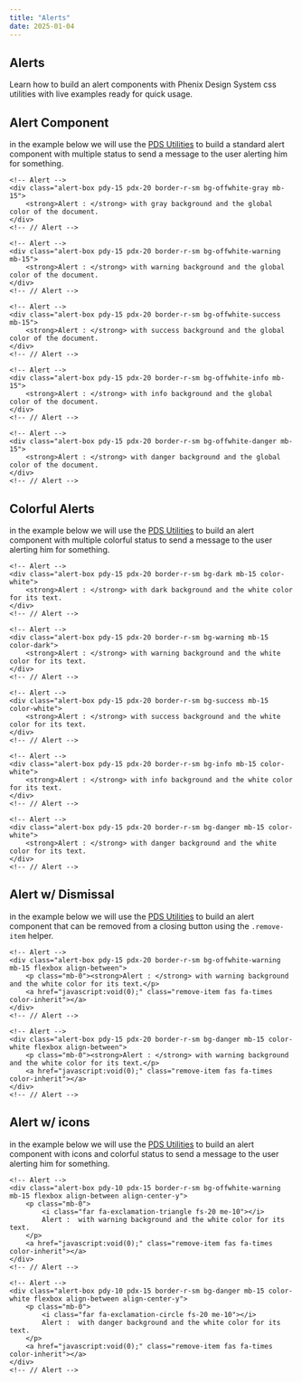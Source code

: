 ```yaml
---
title: "Alerts"
date: 2025-01-04
---
```


## Alerts

Learn how to build an alert components with Phenix Design System css utilities with live examples ready for quick usage.

## Alert Component

in the example below we will use the [PDS Utilities](http://phenix.localhost/test/utilities/) to build a standard alert component with multiple status to send a message to the user alerting him for something.

```
<!-- Alert -->
<div class="alert-box pdy-15 pdx-20 border-r-sm bg-offwhite-gray mb-15">
    <strong>Alert : </strong> with gray background and the global color of the document.
</div>
<!-- // Alert -->

<!-- Alert -->
<div class="alert-box pdy-15 pdx-20 border-r-sm bg-offwhite-warning mb-15">
    <strong>Alert : </strong> with warning background and the global color of the document.
</div>
<!-- // Alert -->

<!-- Alert -->
<div class="alert-box pdy-15 pdx-20 border-r-sm bg-offwhite-success mb-15">
    <strong>Alert : </strong> with success background and the global color of the document.
</div>
<!-- // Alert -->

<!-- Alert -->
<div class="alert-box pdy-15 pdx-20 border-r-sm bg-offwhite-info mb-15">
    <strong>Alert : </strong> with info background and the global color of the document.
</div>
<!-- // Alert -->

<!-- Alert -->
<div class="alert-box pdy-15 pdx-20 border-r-sm bg-offwhite-danger mb-15">
    <strong>Alert : </strong> with danger background and the global color of the document.
</div>
<!-- // Alert -->
```

## Colorful Alerts

in the example below we will use the [PDS Utilities](http://phenix.localhost/test/utilities/) to build an alert component with multiple colorful status to send a message to the user alerting him for something.

```
<!-- Alert -->
<div class="alert-box pdy-15 pdx-20 border-r-sm bg-dark mb-15 color-white">
    <strong>Alert : </strong> with dark background and the white color for its text.
</div>
<!-- // Alert -->

<!-- Alert -->
<div class="alert-box pdy-15 pdx-20 border-r-sm bg-warning mb-15 color-dark">
    <strong>Alert : </strong> with warning background and the white color for its text.
</div>
<!-- // Alert -->

<!-- Alert -->
<div class="alert-box pdy-15 pdx-20 border-r-sm bg-success mb-15 color-white">
    <strong>Alert : </strong> with success background and the white color for its text.
</div>
<!-- // Alert -->

<!-- Alert -->
<div class="alert-box pdy-15 pdx-20 border-r-sm bg-info mb-15 color-white">
    <strong>Alert : </strong> with info background and the white color for its text.
</div>
<!-- // Alert -->

<!-- Alert -->
<div class="alert-box pdy-15 pdx-20 border-r-sm bg-danger mb-15 color-white">
    <strong>Alert : </strong> with danger background and the white color for its text.
</div>
<!-- // Alert -->
```

## Alert w/ Dismissal

in the example below we will use the [PDS Utilities](http://phenix.localhost/test/utilities/) to build an alert component that can be removed from a closing button using the `.remove-item` helper.

```
<!-- Alert -->
<div class="alert-box pdy-15 pdx-20 border-r-sm bg-offwhite-warning mb-15 flexbox align-between">
    <p class="mb-0"><strong>Alert : </strong> with warning background and the white color for its text.</p>
    <a href="javascript:void(0);" class="remove-item fas fa-times color-inherit"></a>
</div>
<!-- // Alert -->

<!-- Alert -->
<div class="alert-box pdy-15 pdx-20 border-r-sm bg-danger mb-15 color-white flexbox align-between">
    <p class="mb-0"><strong>Alert : </strong> with warning background and the white color for its text.</p>
    <a href="javascript:void(0);" class="remove-item fas fa-times color-inherit"></a>
</div>
<!-- // Alert -->
```

## Alert w/ icons

in the example below we will use the [PDS Utilities](http://phenix.localhost/test/utilities/) to build an alert component with icons and colorful status to send a message to the user alerting him for something.

```
<!-- Alert -->
<div class="alert-box pdy-10 pdx-15 border-r-sm bg-offwhite-warning mb-15 flexbox align-between align-center-y">
    <p class="mb-0">
        <i class="far fa-exclamation-triangle fs-20 me-10"></i>
        Alert :  with warning background and the white color for its text.
    </p>
    <a href="javascript:void(0);" class="remove-item fas fa-times color-inherit"></a>
</div>
<!-- // Alert -->

<!-- Alert -->
<div class="alert-box pdy-10 pdx-15 border-r-sm bg-danger mb-15 color-white flexbox align-between align-center-y">
    <p class="mb-0">
        <i class="far fa-exclamation-circle fs-20 me-10"></i>
        Alert :  with danger background and the white color for its text.
    </p>
    <a href="javascript:void(0);" class="remove-item fas fa-times color-inherit"></a>
</div>
<!-- // Alert -->
```
